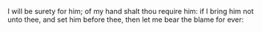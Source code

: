 I will be surety for him; of my hand shalt thou require him: if I bring him not unto thee, and set him before thee, then let me bear the blame for ever:

